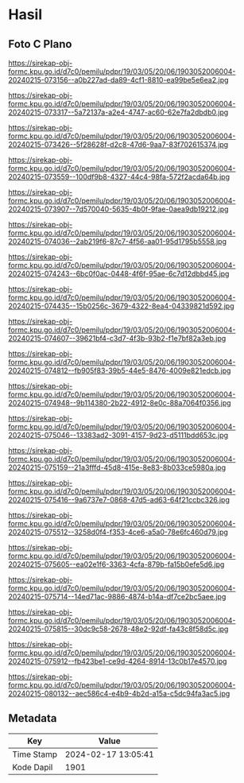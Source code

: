 # Hasil

## Foto C Plano

https://sirekap-obj-formc.kpu.go.id/d7c0/pemilu/pdpr/19/03/05/20/06/1903052006004-20240215-073156--a0b227ad-da89-4cf1-8810-ea99be5e6ea2.jpg

https://sirekap-obj-formc.kpu.go.id/d7c0/pemilu/pdpr/19/03/05/20/06/1903052006004-20240215-073317--5a72137a-a2e4-4747-ac60-62e7fa2dbdb0.jpg

https://sirekap-obj-formc.kpu.go.id/d7c0/pemilu/pdpr/19/03/05/20/06/1903052006004-20240215-073426--5f28628f-d2c8-47d6-9aa7-83f702615374.jpg

https://sirekap-obj-formc.kpu.go.id/d7c0/pemilu/pdpr/19/03/05/20/06/1903052006004-20240215-073559--100df9b8-4327-44c4-98fa-572f2acda64b.jpg

https://sirekap-obj-formc.kpu.go.id/d7c0/pemilu/pdpr/19/03/05/20/06/1903052006004-20240215-073907--7d570040-5635-4b0f-9fae-0aea9db19212.jpg

https://sirekap-obj-formc.kpu.go.id/d7c0/pemilu/pdpr/19/03/05/20/06/1903052006004-20240215-074036--2ab219f6-87c7-4f56-aa01-95d1795b5558.jpg

https://sirekap-obj-formc.kpu.go.id/d7c0/pemilu/pdpr/19/03/05/20/06/1903052006004-20240215-074243--6bc0f0ac-0448-4f6f-95ae-6c7d12dbbd45.jpg

https://sirekap-obj-formc.kpu.go.id/d7c0/pemilu/pdpr/19/03/05/20/06/1903052006004-20240215-074435--15b0256c-3679-4322-8ea4-04339821d592.jpg

https://sirekap-obj-formc.kpu.go.id/d7c0/pemilu/pdpr/19/03/05/20/06/1903052006004-20240215-074607--39621bf4-c3d7-4f3b-93b2-f1e7bf82a3eb.jpg

https://sirekap-obj-formc.kpu.go.id/d7c0/pemilu/pdpr/19/03/05/20/06/1903052006004-20240215-074812--fb905f83-39b5-44e5-8476-4009e821edcb.jpg

https://sirekap-obj-formc.kpu.go.id/d7c0/pemilu/pdpr/19/03/05/20/06/1903052006004-20240215-074948--9b114380-2b22-4912-8e0c-88a7064f0356.jpg

https://sirekap-obj-formc.kpu.go.id/d7c0/pemilu/pdpr/19/03/05/20/06/1903052006004-20240215-075046--13383ad2-3091-4157-9d23-d5111bdd653c.jpg

https://sirekap-obj-formc.kpu.go.id/d7c0/pemilu/pdpr/19/03/05/20/06/1903052006004-20240215-075159--21a3fffd-45d8-415e-8e83-8b033ce5980a.jpg

https://sirekap-obj-formc.kpu.go.id/d7c0/pemilu/pdpr/19/03/05/20/06/1903052006004-20240215-075416--9a6737e7-0868-47d5-ad63-64f21ccbc326.jpg

https://sirekap-obj-formc.kpu.go.id/d7c0/pemilu/pdpr/19/03/05/20/06/1903052006004-20240215-075512--3258d0f4-f353-4ce6-a5a0-78e6fc460d79.jpg

https://sirekap-obj-formc.kpu.go.id/d7c0/pemilu/pdpr/19/03/05/20/06/1903052006004-20240215-075605--ea02e1f6-3363-4cfa-879b-fa15b0efe5d6.jpg

https://sirekap-obj-formc.kpu.go.id/d7c0/pemilu/pdpr/19/03/05/20/06/1903052006004-20240215-075714--14ed71ac-9886-4874-b14a-df7ce2bc5aee.jpg

https://sirekap-obj-formc.kpu.go.id/d7c0/pemilu/pdpr/19/03/05/20/06/1903052006004-20240215-075815--30dc9c58-2678-48e2-92df-fa43c8f58d5c.jpg

https://sirekap-obj-formc.kpu.go.id/d7c0/pemilu/pdpr/19/03/05/20/06/1903052006004-20240215-075912--fb423be1-ce9d-4264-8914-13c0b17e4570.jpg

https://sirekap-obj-formc.kpu.go.id/d7c0/pemilu/pdpr/19/03/05/20/06/1903052006004-20240215-080132--aec586c4-e4b9-4b2d-a15a-c5dc94fa3ac5.jpg


## Metadata

| Key        | Value               |
| ---------- | ------------------- |
| Time Stamp | 2024-02-17 13:05:41 |
| Kode Dapil | 1901                |



